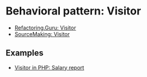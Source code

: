 # Behavioral pattern: Visitor

- [Refactoring.Guru: Visitor](https://refactoring.guru/design-patterns/template-method)
- [SourceMaking: Visitor](https://sourcemaking.com/design_patterns/template_method)


## Examples

* [Visitor in PHP: Salary report](PHP/SalaryReport)
